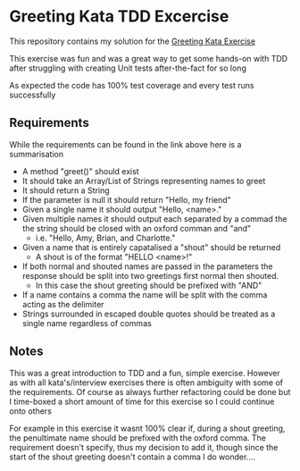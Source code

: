 # Greeting Kata TDD Excercise

This repository contains my solution for the [Greeting Kata Exercise](https://github.com/testdouble/contributing-tests/wiki/Greeting-Kata)

This exercise was fun and was a great way to get some hands-on with TDD after struggling with creating Unit tests after-the-fact for so long

As expected the code has 100% test coverage and every test runs successfully

## Requirements

While the requirements can be found in the link above here is a summarisation

* A method "greet()" should exist <br/>
* It should take an Array/List of Strings representing names to greet 
* It should return a String 
* If the parameter is null it should return "Hello, my friend"
* Given a single name it should output "Hello, \<name>."
* Given multiple names it should output each separated by a commad the the string should be closed with an oxford comman and "and" 
  * i.e. "Hello, Amy, Brian, and Charlotte." 
* Given a name that is entirely capatalised a "shout" should be returned
  * A shout is of the format "HELLO \<name>!"
* If both normal and shouted names are passed in the parameters the response should be split into two greetings first normal then shouted.
  * In this case the shout greeting should be prefixed with "AND"
* If a name contains a comma the name will be split with the comma acting as the delimiter
* Strings surrounded in escaped double quotes should be treated as a single name regardless of commas

## Notes
This was a great introduction to TDD and a fun, simple exercise. However as with all kata's/interview exercises there is
often ambiguity with some of the requirements. Of course as always further refactoring could be done but I time-boxed a short amount
of time for this exercise so I could continue onto others<br/>


For example in this exercise it wasnt 100% clear if, during a shout greeting, the penultimate name should be prefixed 
with the oxford comma. The requirement doesn't specify, thus my decision to add it, though since the start of the shout
greeting doesn't contain a comma I do wonder....
